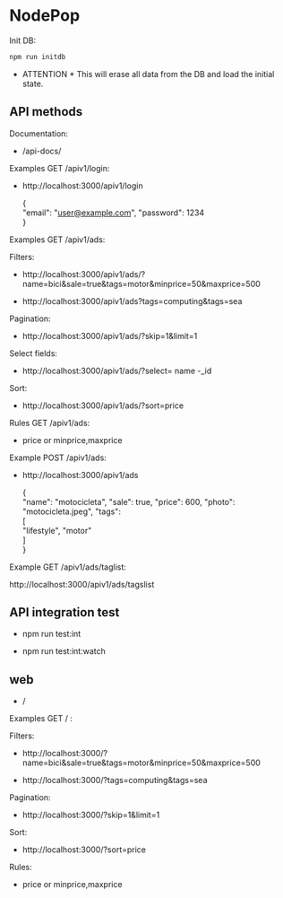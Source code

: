 # NodePop

Init DB:

```sh
npm run initdb
```

* ATTENTION * This will erase all data from the DB and load the initial state.

## API methods

Documentation:

- /api-docs/

Examples GET /apiv1/login:

 - http://localhost:3000/apiv1/login

    {   
    "email": "user@example.com",
    "password": 1234  
    } 

Examples GET /apiv1/ads:

Filters:
- http://localhost:3000/apiv1/ads/?name=bici&sale=true&tags=motor&minprice=50&maxprice=500

- http://localhost:3000/apiv1/ads?tags=computing&tags=sea

Pagination:
- http://localhost:3000/apiv1/ads/?skip=1&limit=1

Select fields:
- http://localhost:3000/apiv1/ads/?select= name -_id

Sort:
- http://localhost:3000/apiv1/ads/?sort=price 

Rules GET /apiv1/ads:
 - price or minprice,maxprice

Example POST /apiv1/ads:

 - http://localhost:3000/apiv1/ads

    {   
    "name": "motocicleta",
    "sale": true,
    "price": 600,
    "photo": "motocicleta.jpeg",
    "tags":  
        [  
        "lifestyle",
        "motor"  
        ]  
    }    

Example GET /apiv1/ads/taglist:

http://localhost:3000/apiv1/ads/tagslist

## API integration test

- npm run test:int

- npm run test:int:watch

## web

- /

Examples GET / :

Filters:
- http://localhost:3000/?name=bici&sale=true&tags=motor&minprice=50&maxprice=500

- http://localhost:3000/?tags=computing&tags=sea

Pagination:
- http://localhost:3000/?skip=1&limit=1

Sort:
- http://localhost:3000/?sort=price 

Rules:
 - price or minprice,maxprice